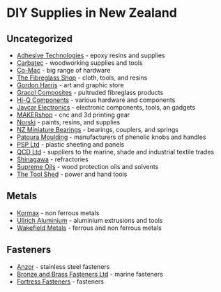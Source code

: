 # DIY Supplies in New Zealand

## Uncategorized

- [Adhesive Technologies](http://www.adhesivetechnologies.co.nz/) - epoxy resins and supplies
- [Carbatec](http://www.carbatec.co.nz/) - woodworking supplies and tools
- [Co-Mac](http://www.comac.co.nz) - big range of hardware
- [The Fibreglass Shop](https://www.fibreglassshop.co.nz/) - cloth, tools, and resins
- [Gordon Harris](http://www.gordonharris.co.nz/) - art and graphic store
- [Gracol Composites](http://www.gracolcomposites.co.nz/) - pultruded fibreglass products
- [Hi-Q Components](http://hiq.co.nz) - various hardware and components
- [Jaycar Electronics](https://www.jaycar.co.nz/) - electronic components, tools, an gadgets
- [MAKERshop](http://www.makershop.co.nz/) - cnc and 3d printing gear
- [Norski](http://www.norski.co.nz/) - paints, resins, and supplies
- [NZ Miniature Bearings](http://www.nzminiaturebearings.com/) - bearings, couplers, and springs
- [Patoura Moulding](http://plasticknobs.co.nz/) - manufacturers of phenolic knobs and handles
- [PSP Ltd](http://www.psp.co.nz/) - plastic sheeting and panels
- [QCD Ltd](http://www.qcd.co.nz/) - suppliers to the marine, shade and industrial textile trades
- [Shinagawa](http://www.shinagawa.co.nz) - refractories
- [Supreme Oils](https://www.supremeoils.co.nz/) - wood protection oils and solvents
- [The Tool Shed](http://www.thetoolshed.co.nz/) - power and hand tools

## Metals

- [Kormax](http://www.kormax.co.nz/) - non ferrous metals
- [Ullrich Aluminium](http://www.ullrich-aluminium.co.nz/) - aluminium extrusions and tools
- [Wakefield Metals](http://www.wakefieldmetals.co.nz/) - ferrous and non ferrous metals

## Fasteners

- [Anzor](http://www.anzor.co.nz) - stainless steel fasteners
- [Bronze and Brass Fasteners Ltd](https://www.bronzeandbrassfasteners.co.nz/) - marine fasteners
- [Fortress Fasteners](http://fortress.kiwi) - fasteners


